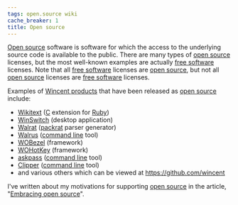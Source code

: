 ```yaml
---
tags: open.source wiki
cache_breaker: 1
title: Open source
---
```


[Open source](/wiki/Open_source) software is software for which the access to the underlying source code is available to the public. There are many types of [open source](/wiki/open_source) licenses, but the most well-known examples are actually [free software](/wiki/free_software) licenses. Note that all [free software](/wiki/free_software) licenses are [open source](/wiki/open_source), but not all [open source](/wiki/open_source) licenses are [free software](/wiki/free_software) licenses.

Examples of [Wincent products](/wiki/Wincent_products) that have been released as [open source](/wiki/open_source) include:

-   [Wikitext](/wiki/Wikitext) ([C](/wiki/C) extension for [Ruby](/wiki/Ruby))
-   [WinSwitch](/wiki/WinSwitch) (desktop application)
-   [Walrat](/wiki/Walrat) ([packrat](/wiki/packrat) parser generator)
-   [Walrus](/wiki/Walrus) ([command line](/wiki/command_line) tool)
-   [WOBezel](/wiki/WOBezel) (framework)
-   [WOHotKey](/wiki/WOHotKey) (framework)
-   [askpass](/wiki/askpass) ([command line](/wiki/command_line) tool)
-   [Clipper](/wiki/Clipper) ([command line](/wiki/command_line) tool)
-   and various others which can be viewed at <https://github.com/wincent>

I've written about my motivations for supporting [open source](/wiki/open_source) in the article, "[Embracing open source](/blog/embracing-open-source)".
